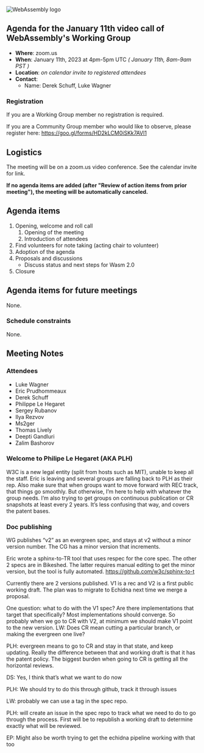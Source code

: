 ![WebAssembly logo](/images/WebAssembly.png)

## Agenda for the January 11th video call of WebAssembly's Working Group

- **Where**: zoom.us
- **When**: January 11th, 2023 at 4pm-5pm UTC *( January 11th, 8am-9am PST )*
- **Location**: *on calendar invite to registered attendees*
- **Contact**:
    - Name: Derek Schuff, Luke Wagner

### Registration

If you are a Working Group member no registration is required.

If you are a Community Group member who would like to observe, please register here: https://goo.gl/forms/HD2kLCM0iSKk7AVl1

## Logistics

The meeting will be on a zoom.us video conference.
See the calendar invite for link.

**If no agenda items are added (after "Review of action items from prior meeting"),
the meeting will be automatically canceled.**

## Agenda items

1. Opening, welcome and roll call
    1. Opening of the meeting
    1. Introduction of attendees
1. Find volunteers for note taking (acting chair to volunteer)
1. Adoption of the agenda
1. Proposals and discussions
   - Discuss status and next steps for Wasm 2.0
1. Closure

## Agenda items for future meetings

None.

### Schedule constraints

None.

## Meeting Notes

### Attendees

- Luke Wagner
- Eric Prudhommeaux
- Derek Schuff
- Philippe Le Hegaret
- Sergey Rubanov
- Ilya Rezvov
- Ms2ger
- Thomas Lively
- Deepti Gandluri
- Zalim Bashorov

###  Welcome to Philipe Le Hegaret (AKA PLH)

W3C is a new legal entity (split from hosts such as MIT), unable to keep all the staff. Eric is leaving and several groups are falling back to PLH as their rep.
Also make sure that when groups want to move forward with REC track, that things go smoothly. But otherwise, I’m here to help with whatever the group needs.
I’m also trying to get groups on continuous publication or CR snapshots at least every 2 years. It’s less confusing that way, and covers the patent bases.


### Doc publishing
WG publishes “v2” as an evergreen spec, and stays at v2 without a minor version number. The CG has a minor version that increments.

Eric wrote a sphinx-to-TR tool that uses respec for the core spec. The other 2 specs are in Bikeshed. The latter requires manual editing to get the minor version, but the tool is fully automated.
https://github.com/w3c/sphinx-to-t

Currently there are 2 versions published. V1 is a rec and V2 is a first public working draft.
The plan was to migrate to Echidna next time we merge a proposal.

One question: what to do with the V1 spec? Are there implementations that target that specifically? 
Most implementations should converge.
So probably when we go to CR with V2, at minimum we should make V1 point to the new version.
LW: Does CR mean cutting a particular branch, or making the evergreen one live?

PLH: evergreen means to go to CR and stay in that state, and keep updating. Really the difference between that and working draft is that it has the patent policy. The biggest burden when going to CR is getting all the horizontal reviews.

DS: Yes, I think that’s what we want to do now

PLH: We should try to do this through github, track it through issues

LW: probably we can use a tag in the spec repo.

PLH: will create an issue in the spec repo to track what we need to do to go through the process. First will be to republish a working draft to determine exactly what will be reviewed.

EP: Might also be worth trying to get the echidna pipeline working with that too
